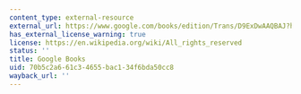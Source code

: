```yaml
---
content_type: external-resource
external_url: https://www.google.com/books/edition/Trans/D9ExDwAAQBAJ?hl=en&gbpv=1
has_external_license_warning: true
license: https://en.wikipedia.org/wiki/All_rights_reserved
status: ''
title: Google Books
uid: 70b5c2a6-61c3-4655-bac1-34f6bda50cc8
wayback_url: ''
---
```


